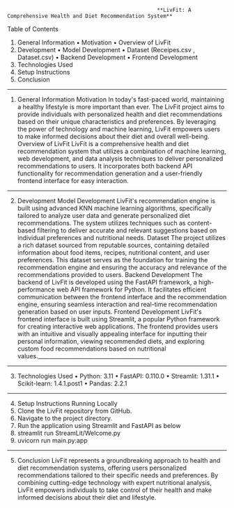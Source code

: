                                                     **LivFit: A Comprehensive Health and Diet Recommendation System**
Table of Contents
1.	General Information
  •	Motivation
  •	Overview of LivFit
2.	Development
  •	Model Development
  •	Dataset (Receipes.csv , Dataset.csv)
  •	Backend Development
  •	Frontend Development
3.  Technologies Used
4.	Setup Instructions
5.	Conclusion
________________________________________________________________________________
1. General Information
Motivation
In today's fast-paced world, maintaining a healthy lifestyle is more important than ever. The LivFit project aims to provide individuals with personalized health and diet recommendations based on their unique characteristics and preferences. By leveraging the power of technology and machine learning, LivFit empowers users to make informed decisions about their diet and overall well-being.
Overview of LivFit
LivFit is a comprehensive health and diet recommendation system that utilizes a combination of machine learning, web development, and data analysis techniques to deliver personalized recommendations to users. It incorporates both backend API functionality for recommendation generation and a user-friendly frontend interface for easy interaction.
________________________________________________________________________________
2. Development
Model Development
LivFit's recommendation engine is built using advanced KNN machine learning algorithms, specifically tailored to analyze user data and generate personalized diet recommendations. The system utilizes techniques such as content-based filtering to deliver accurate and relevant suggestions based on individual preferences and nutritional needs.
Dataset
The project utilizes a rich dataset sourced from reputable sources, containing detailed information about food items, recipes, nutritional content, and user preferences. This dataset serves as the foundation for training the recommendation engine and ensuring the accuracy and relevance of the recommendations provided to users.
Backend Development
The backend of LivFit is developed using the FastAPI framework, a high-performance web API framework for Python. It facilitates efficient communication between the frontend interface and the recommendation engine, ensuring seamless interaction and real-time recommendation generation based on user inputs.
Frontend Development
LivFit's frontend interface is built using Streamlit, a popular Python framework for creating interactive web applications. The frontend provides users with an intuitive and visually appealing interface for inputting their personal information, viewing recommended diets, and exploring custom food recommendations based on nutritional values.________________________________________
________________________________________________________________________________
3. Technologies Used
•	Python: 3.11
•	FastAPI: 0.110.0
•	Streamlit: 1.31.1
•	Scikit-learn: 1.4.1.post1
•	Pandas: 2.2.1

________________________________________________________________________________
4. Setup Instructions
Running Locally
1.	Clone the LivFit repository from GitHub.
2.	Navigate to the project directory.
3.	Run the application using Streamlit and  FastAPI as below
4.	streamlit run StreamLit/Welcome.py
5.	uvicorn run main.py:app
________________________________________
5. Conclusion
LivFit represents a groundbreaking approach to health and diet recommendation systems, offering users personalized recommendations tailored to their specific needs and preferences. By combining cutting-edge technology with expert nutritional analysis, LivFit empowers individuals to take control of their health and make informed decisions about their diet and lifestyle.

